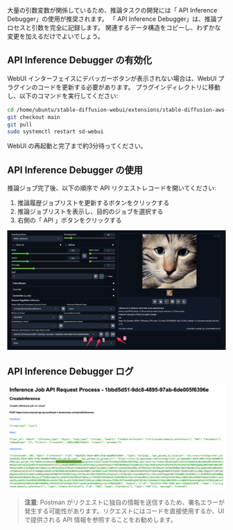大量の引数変数が関係しているため、推論タスクの開発には「 API Inference Debugger」の使用が推奨されます。
「 API Inference Debugger」は、推論プロセスと引数を完全に記録します。
関連するデータ構造をコピーし、わずかな変更を加えるだけでよいでしょう。

## API Inference Debugger の有効化

WebUI インターフェイスにデバッガーボタンが表示されない場合は、WebUI プラグインのコードを更新する必要があります。
プラグインディレクトリに移動し、以下のコマンドを実行してください:

```Bash 
cd /home/ubuntu/stable-diffusion-webui/extensions/stable-diffusion-aws-extension 
git checkout main 
git pull 
sudo systemctl restart sd-webui 
``` 
WebUI の再起動と完了まで約3分待ってください。

## API Inference Debugger の使用

推論ジョブ完了後、以下の順序で API リクエストレコードを開いてください:

1. 推論履歴ジョブリストを更新するボタンをクリックする
2. 推論ジョブリストを表示し、目的のジョブを選択する
3. 右側の「 API 」ボタンをクリックする

![debugger](../images/api_debugger.png) 

## API Inference Debugger ログ

![debugger_log](../images/api_debugger_log.png) 

> **注意**: Postman がリクエストに独自の情報を送信するため、署名エラーが発生する可能性があります。リクエストにはコードを直接使用するか、UI で提供される API 情報を参照することをお勧めします。
